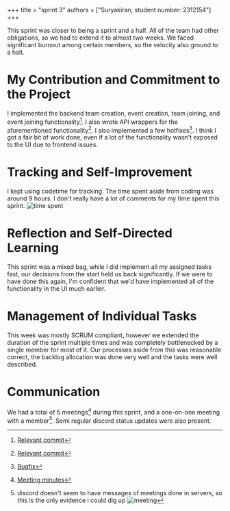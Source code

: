 +++
title = "sprint 3"
authors = ["Suryakiran, student number: 2312154"]
+++

This sprint was closer to being a sprint and a half. All of the team had other obligations, so we had to extend it to almost two weeks. We faced significant burnout among certain members, so the velocity also ground to a halt.

# My Contribution and Commitment to the Project

I implemented the backend team creation, event creation, team joining, and event joining functionality[^1]. I also wrote API wrappers for the aforementioned functionality[^2]. I also implemented a few hotfixes[^4]. I think I got a fair bit of work done, even if a lot of the functionality wasn't exposed to the UI due to frontend issues.

# Tracking and Self-Improvement

I kept using codetime for tracking. The time spent aside from coding was around 9 hours. I don't really have a lot of comments for my time spent this sprint.
![time spent](../time-spent-se-1.png)

# Reflection and Self-Directed Learning

This sprint was a mixed bag, while I did implement all my assigned tasks fast, our decisions from the start held us back significantly. If we were to have done this again, I'm confident that we'd have implemented all of the functionality in the UI much earlier.

# Management of Individual Tasks

This week was mostly SCRUM compliant, however we extended the duration of the sprint multiple times and was completely bottlenecked by a single member for most of it. Our processes aside from this was reasonable correct, the backlog allocation was done very well and the tasks were well described.

# Communication

We had a total of 5 meetings[^3] during this sprint, and a one-on-one meeting with a member[^5]. Semi regular discord status updates were also present.

[^1]: [Relevant commit](https://dev.azure.com/Software-Engineering-2024/Group%204/_git/Group%204/commit/b432f5f5a6da25949340a86156cfe044764e9c7c?refName=refs/heads/main) 

[^2]: [Relevant commit](https://dev.azure.com/Software-Engineering-2024/Group%204/_git/Group%204/commit/b98440d9b332f602e70f7e7b0aae4727b6918bf2?refName=refs%2Fheads%2Fmain)

[^3]: [Meeting minutes](https://dev.azure.com/Software-Engineering-2024/Group%204/_wiki/wikis/Group-4.wiki/40/8.-Minutes)

[^4]: [Bugfix](https://dev.azure.com/Software-Engineering-2024/Group%204/_git/Group%204/commit/9279ca8cfa7f890b9f43ecba2041d9525ed74239?refName=refs%2Fheads%2Fmain)

[^5]: discord doesn't seem to have messages of meetings done in servers, so this is the only evidence i could dig up ![meeting](../hamad-meeting.png)